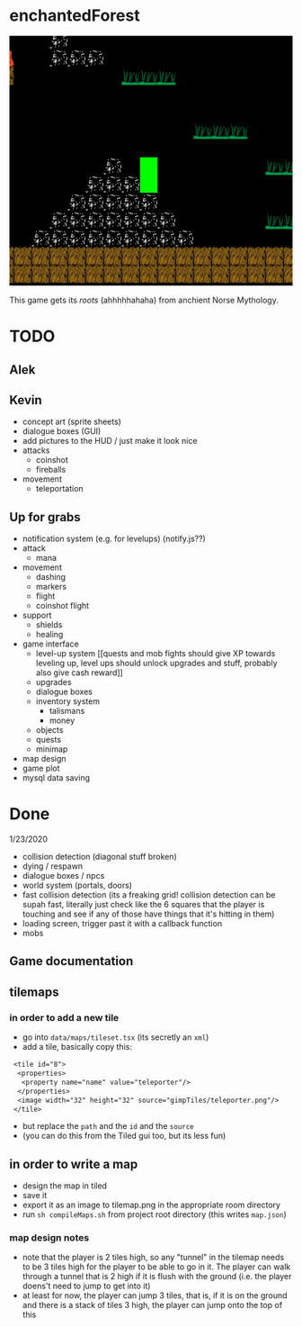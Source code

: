 
# enchantedForest

![Game Play Image](gameplayimg.png)

This game gets its _roots_ (ahhhhhahaha) from anchient Norse Mythology.

# TODO

## Alek

## Kevin
- concept art (sprite sheets)
- dialogue boxes (GUI)
- add pictures to the HUD / just make it look nice
- attacks
  * coinshot
  * fireballs
- movement
  * teleportation

## Up for grabs
- notification system (e.g. for levelups)  (notify.js??)
- attack
  * mana
- movement
  * dashing
  * markers 
  * flight
  * coinshot flight
- support
  * shields
  * healing
- game interface
   * level-up system [[quests and mob fights should give XP towards leveling up, level ups should unlock upgrades and stuff, probably also give cash reward]]
   * upgrades
   * dialogue boxes
   * inventory system
      * talismans
      * money
   * objects
   * quests
   * minimap
- map design
- game plot 
- mysql data saving

# Done 
1/23/2020
- collision detection (diagonal stuff broken)
- dying / respawn
- dialogue boxes / npcs
- world system (portals, doors)
- fast collision detection (its a freaking grid! collision detection can be supah fast, literally just check like the 6 squares that the player is touching and see if any of those have things that it's hitting in them)
- loading screen, trigger past it with a callback function
- mobs 

## Game documentation 

## tilemaps

### in order to add a new tile
- go into `data/maps/tileset.tsx` (its secretly an `xml`)
- add a tile, basically copy this:
```
 <tile id="8">
  <properties>
   <property name="name" value="teleporter"/>
  </properties>
  <image width="32" height="32" source="gimpTiles/teleporter.png"/>
 </tile>
```
- but replace the `path` and the `id` and the `source`
- (you can do this from the Tiled gui too, but its less fun)

## in order to write a map
- design the map in tiled
- save it
- export it as an image to tilemap.png in the appropriate room directory
- run `sh compileMaps.sh` from project root directory (this writes `map.json`)

### map design notes
- note that the player is 2 tiles high, so any "tunnel" in the tilemap needs to be 3 tiles high for the player to be able to go in it. The player can walk through a tunnel that is 2 high if it is flush with the ground (i.e. the player doens't need to jump to get into it)
- at least for now, the player can jump 3 tiles, that is, if it is on the ground and there is a stack of tiles 3 high, the player can jump onto the top of this

